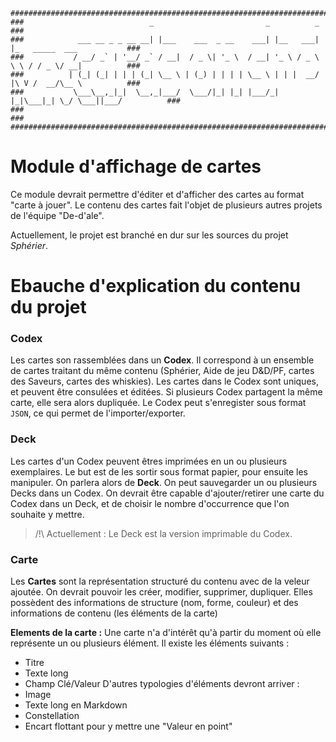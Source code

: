```
###################################################################################################
###                            _                         _          _                           ### 
###            ___ __ _ _ __ __| |___    ___  _ __    ___| |__   ___| |_   _____  ___           ###
###           / __/ _` | '__/ _` / __|  / _ \| '_ \  / __| '_ \ / _ \ \ \ / / _ \/ __|          ###
###          | (_| (_| | | | (_| \__ \ | (_) | | | | \__ \ | | |  __/ |\ V /  __/\__ \          ###
###           \___\__,_|_|  \__,_|___/  \___/|_| |_| |___/_| |_|\___|_| \_/ \___||___/          ###
###                                                                                             ###
###################################################################################################
```

# Module d'affichage de cartes

Ce module devrait permettre d'éditer et d'afficher des cartes au format "carte à jouer".
Le contenu des cartes fait l'objet de plusieurs autres projets de l'équipe "De-d'ale".

Actuellement, le projet est branché en dur sur les sources du projet _Sphérier_.

# Ebauche d'explication du contenu du projet

### Codex
Les cartes son rassemblées dans un **Codex**. Il correspond à un ensemble de cartes traitant du même contenu (Sphérier, Aide de jeu D&D/PF, cartes des Saveurs, cartes des whiskies). Les cartes dans le Codex sont uniques, et peuvent être consulées et éditées. Si plusieurs Codex partagent la même carte, elle sera alors dupliquée.
Le Codex peut s'enregister sous format `JSON`, ce qui permet de l'importer/exporter.

### Deck
Les cartes d'un Codex peuvent êtres imprimées en un ou plusieurs exemplaires. Le but est de les sortir sous format papier, pour ensuite les manipuler. On parlera alors de **Deck**.
On peut sauvegarder un ou plusieurs Decks dans un Codex. On devrait être capable d'ajouter/retirer une carte du Codex dans un Deck, et de choisir le nombre d'occurrence que l'on souhaite y mettre.
> /!\ Actuellement : Le Deck est la version imprimable du Codex.

### Carte
Les **Cartes** sont la représentation structuré du contenu avec de la veleur ajoutée.
On devrait pouvoir les créer, modifier, supprimer, dupliquer.
Elles possèdent des informations de structure (nom, forme, couleur) et des informations de contenu (les éléments de la carte)

**Elements de la carte :**
Une carte n'a d'intérêt qu'à partir du moment où elle représente un ou plusieurs élément. Il existe les éléments suivants :
- Titre
- Texte long
- Champ Clé/Valeur
D'autres typologies d'éléments devront arriver :
- Image
- Texte long en Markdown
- Constellation
- Encart flottant pour y mettre une "Valeur en point"
